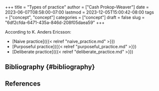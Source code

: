 +++
title = "Types of practice"
author = ["Cash Prokop-Weaver"]
date = 2023-06-07T08:58:00-07:00
lastmod = 2023-12-05T15:00:42-08:00
tags = ["concept", "concept"]
categories = ["concept"]
draft = false
slug = "6df2cfda-6471-435a-846d-208f05daea59"
+++

According to K. Anders Ericsson:

-   [Naive practice]({{< relref "naive_practice.md" >}})
-   [Purposeful practice]({{< relref "purposeful_practice.md" >}})
-   [Deliberate practice]({{< relref "deliberate_practice.md" >}})


## Bibliography {#bibliography}

## References

<style>.csl-entry{text-indent: -1.5em; margin-left: 1.5em;}</style><div class="csl-bib-body">
</div>
